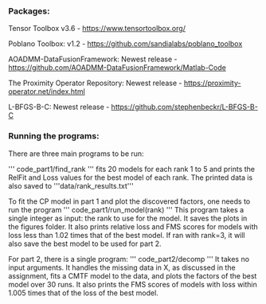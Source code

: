### Packages:

Tensor Toolbox v3.6 - https://www.tensortoolbox.org/

Poblano Toolbox: v1.2 - https://github.com/sandialabs/poblano_toolbox

AOADMM-DataFusionFramework: Newest release - https://github.com/AOADMM-DataFusionFramework/Matlab-Code

The Proximity Operator Repository: Newest release - https://proximity-operator.net/index.html

L-BFGS-B-C: Newest release - https://github.com/stephenbeckr/L-BFGS-B-C

### Running the programs:

There are three main programs to be run:

''' code_part1/find_rank '''
fits 20 models for each rank 1 to 5 and prints the RelFit and Loss values for the best model of each rank.
The printed data is also saved to '''data/rank_results.txt'''

To fit the CP model in part 1 and plot the discovered factors, one needs to run the program
''' code_part1/run_model(rank) '''
This program takes a single integer as input: the rank to use for the model. It saves the plots in the figures folder.
It also prints relative loss and FMS scores for models with loss less than 1.02 times that of the best model.
If ran with rank=3, it will also save the best model to be used for part 2.

For part 2, there is a single program:
''' code_part2/decomp '''
It takes no input arguments. It handles the missing data in X, as discussed in the assignment, fits a CMTF model to the data, and plots the factors of the best model over 30 runs.
It also prints the FMS scores of models with loss within 1.005 times that of the loss of the best model.
